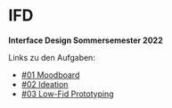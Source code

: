 # IFD
**Interface Design Sommersemester 2022**

Links zu den Aufgaben:

- [#01 Moodboard](01_Moodboard/Moodboard.pdf)
- [#02 Ideation](02_Ideation/Ideation_Prozess.md)
- [#03 Low-Fid Prototyping](https://www.figma.com/file/qhfP8ifETj0jUnDlOszXjo/IFD-SoSe-2022?node-id=2690%3A5986)
